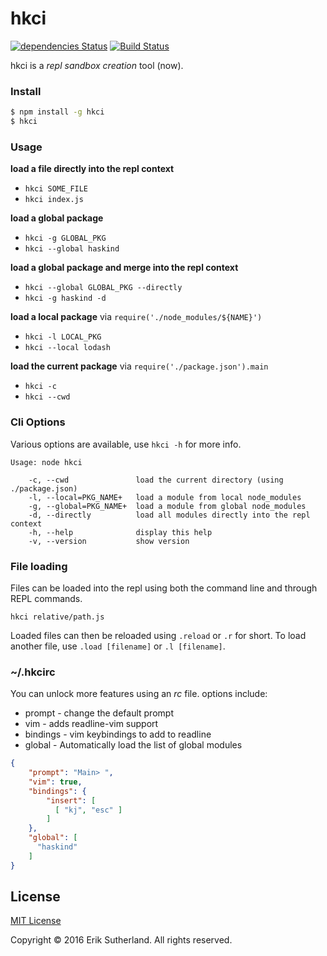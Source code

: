 # hkci

[![dependencies Status](https://david-dm.org/MrRacoon/haskind/status.svg)](https://david-dm.org/MrRacoon/hkci)
[![Build Status](https://travis-ci.org/MrRacoon/hkci.svg?branch=master)](https://travis-ci.org/MrRacoon/hkci)

hkci is a *repl sandbox creation* tool (now).

### Install

```bash
$ npm install -g hkci
$ hkci
```

### Usage

**load a file directly into the repl context**

* `hkci SOME_FILE`
* `hkci index.js`

**load a global package**

* `hkci -g GLOBAL_PKG`
* `hkci --global haskind`

**load a global package and merge into the repl context**

* `hkci --global GLOBAL_PKG --directly`
* `hkci -g haskind -d`

**load a local package** via `require('./node_modules/${NAME}')`

* `hkci -l LOCAL_PKG`
* `hkci --local lodash`

**load the current package** via `require('./package.json').main`

* `hkci -c`
* `hkci --cwd`

### Cli Options

Various options are available, use `hkci -h` for more info.

```shell
Usage: node hkci

    -c, --cwd               load the current directory (using ./package.json)
    -l, --local=PKG_NAME+   load a module from local node_modules
    -g, --global=PKG_NAME+  load a module from global node_modules
    -d, --directly          load all modules directly into the repl context
    -h, --help              display this help
    -v, --version           show version
```

### File loading

Files can be loaded into the repl using both the command line and through REPL
commands.

`hkci relative/path.js`

Loaded files can then be reloaded using `.reload` or `.r` for short. To load
another file, use `.load [filename]` or `.l [filename]`.

### ~/.hkcirc

You can unlock more features using an *rc* file. options include:

* prompt - change the default prompt
* vim - adds readline-vim support
* bindings - vim keybindings to add to readline
* global - Automatically load the list of global modules

```json
{
    "prompt": "Main> ",
    "vim": true,
    "bindings": {
        "insert": [
          [ "kj", "esc" ]
        ]
    },
    "global": [
      "haskind"
    ]
}
```
## License

[MIT License](http://opensource.org/licenses/MIT)

Copyright &copy; 2016 Erik Sutherland. All rights reserved.
